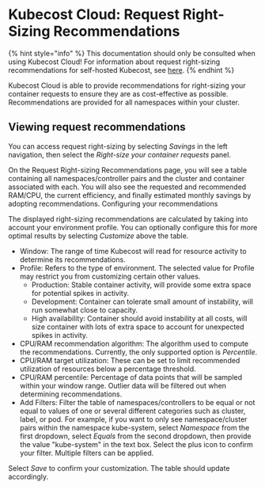 # Kubecost Cloud: Request Right-Sizing Recommendations

{% hint style="info" %}
This documentation should only be consulted when using Kubecost Cloud! For information about request right-sizing recommendations for self-hosted Kubecost, see [here](https://docs.kubecost.com/using-kubecost/navigating-the-kubecost-ui/savings/auto-request-sizing).
{% endhint %}

Kubecost Cloud is able to provide recommendations for right-sizing your container requests to ensure they are as cost-effective as possible. Recommendations are provided for all namespaces within your cluster.

## Viewing request recommendations

You can access request right-sizing by selecting _Savings_ in the left navigation, then select the _Right-size your container requests_ panel.

On the Request Right-sizing Recommendations page, you will see a table containing all namespaces/controller pairs and the cluster and container associated with each. You will also see the requested and recommended RAM/CPU, the current efficiency, and finally estimated monthly savings by adopting recommendations.
Configuring your recommendations

The displayed right-sizing recommendations are calculated by taking into account your environment profile. You can optionally configure this for more optimal results by selecting _Customize_ above the table.
* Window: The range of time Kubecost will read for resource activity to determine its recommendations.
* Profile: Refers to the type of environment. The selected value for Profile may restrict you from customizing certain other values.
  * Production: Stable container activity, will provide some extra space for potential spikes in activity.
  * Development: Container can tolerate small amount of instability, will run somewhat close to capacity.
  * High availability: Container should avoid instability at all costs, will size container with lots of extra space to account for unexpected spikes in activity.
* CPU/RAM recommendation algorithm: The algorithm used to compute the recommendations. Currently, the only supported option is _Percentile_.
* CPU/RAM target utilization: These can be set to limit recommended utilization of resources below a percentage threshold.
* CPU/RAM percentile: Percentage of data points that will be sampled within your window range. Outlier data will be filtered out when determining recommendations.
* Add Filters: Filter the table of namespaces/controllers to be equal or not equal to values of one or several different categories such as cluster, label, or pod. For example, if you want to only see namespace/cluster pairs within the namespace kube-system, select _Namespace_ from the first dropdown, select _Equals_ from the second dropdown, then provide the value "kube-system" in the text box. Select the plus icon to confirm your filter. Multiple filters can be applied.

Select _Save_ to confirm your customization. The table should update accordingly.
